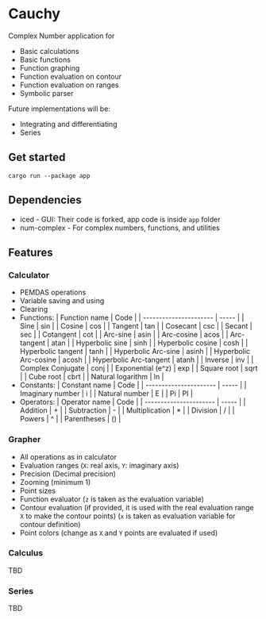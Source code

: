 # Cauchy

Complex Number application for

- Basic calculations
- Basic functions
- Function graphing
- Function evaluation on contour
- Function evaluation on ranges
- Symbolic parser

Future implementations will be:

- Integrating and differentiating
- Series

## Get started

```
cargo run --package app
```

## Dependencies

- iced - GUI: Their code is forked, app code is inside `app` folder
- num-complex - For complex numbers, functions, and utilities

## Features

### Calculator

- PEMDAS operations
- Variable saving and using
- Clearing
- Functions:
  | Function name | Code |
  | ---------------------- | ----- |
  | Sine | sin |
  | Cosine | cos |
  | Tangent | tan |
  | Cosecant | csc |
  | Secant | sec |
  | Cotangent | cot |
  | Arc-sine | asin |
  | Arc-cosine | acos |
  | Arc-tangent | atan |
  | Hyperbolic sine | sinh |
  | Hyperbolic cosine | cosh |
  | Hyperbolic tangent | tanh |
  | Hyperbolic Arc-sine | asinh |
  | Hyperbolic Arc-cosine | acosh |
  | Hyperbolic Arc-tangent | atanh |
  | Inverse | inv |
  | Complex Conjugate | conj |
  | Exponential (e^z) | exp |
  | Square root | sqrt |
  | Cube root | cbrt |
  | Natural logarithm | ln |
- Constants:
  | Constant name | Code |
  | ---------------------- | ----- |
  | Imaginary number | i |
  | Natural number | E |
  | Pi | PI |
- Operators:
  | Operator name | Code |
  | ---------------------- | ----- |
  | Addition | + |
  | Subtraction | - |
  | Multiplication | \* |
  | Division | / |
  | Powers | ^ |
  | Parentheses | () |

### Grapher

- All operations as in calculator
- Evaluation ranges (`X`: real axis, `Y`: imaginary axis)
- Precision (Decimal precision)
- Zooming (minimum 1)
- Point sizes
- Function evaluator (`z` is taken as the evaluation variable)
- Contour evaluation (if provided, it is used with the real evaluation range `X` to make the contour points) (`x` is taken as evaluation variable for contour definition)
- Point colors (change as `X` and `Y` points are evaluated if used)

### Calculus

TBD

### Series

TBD
